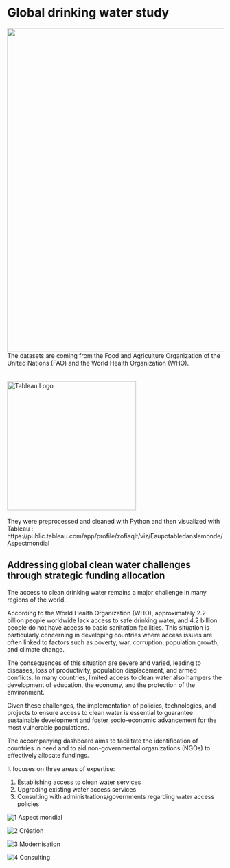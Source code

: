 # Global drinking water study

<img width="753" alt="" src="https://github.com/ZofiaQlt/ngo_global_water_study/assets/67431758/23e4d479-cb8c-4a77-a6ef-18d8aee36ae7">
<br>
The datasets are coming from the Food and Agriculture Organization of the United Nations (FAO) and the World Health Organization (WHO).
<br>
<br>
<br>
<img width="300" alt="Tableau Logo" src="https://github.com/ZofiaQlt/geocoding_r_tableau/assets/67431758/1cf7a25a-7db8-410f-a8ad-934cf9466989">
<br>
<br>
They were preprocessed and cleaned with Python and then visualized with Tableau :
<br>
https://public.tableau.com/app/profile/zofiaqlt/viz/Eaupotabledanslemonde/Aspectmondial
<br>

## Addressing global clean water challenges through strategic funding allocation

The access to clean drinking water remains a major challenge in many regions of the world.

According to the World Health Organization (WHO), approximately 2.2 billion people worldwide lack access to safe drinking water, and 4.2 billion people do not have access to basic sanitation facilities. 
This situation is particularly concerning in developing countries where access issues are often linked to factors such as poverty, war, corruption, population growth, and climate change.

The consequences of this situation are severe and varied, leading to diseases, loss of productivity, population displacement, and armed conflicts. 
In many countries, limited access to clean water also hampers the development of education, the economy, and the protection of the environment.

Given these challenges, the implementation of policies, technologies, and projects to ensure access to clean water is essential to guarantee sustainable development and foster socio-economic advancement for the most vulnerable populations.

The accompanying dashboard aims to facilitate the identification of countries in need and to aid non-governmental organizations (NGOs) to effectively allocate fundings.

It focuses on three areas of expertise:

1. Establishing access to clean water services
2. Upgrading existing water access services
3. Consulting with administrations/governments regarding water access policies

![1 Aspect mondial](https://github.com/ZofiaQlt/ngo_global_water_study/assets/67431758/db18fe63-eaae-4752-b2d5-1203b04666f4)

![2 Création](https://github.com/ZofiaQlt/ngo_global_water_study/assets/67431758/c79480d3-2b92-4896-b24b-5e1df5c35047)

![3 Modernisation](https://github.com/ZofiaQlt/ngo_global_water_study/assets/67431758/8292f90a-b028-4279-ab56-7ab98c61eeed)

![4 Consulting](https://github.com/ZofiaQlt/ngo_global_water_study/assets/67431758/ec999121-8658-4fbd-b975-1dd59e9cba76)


